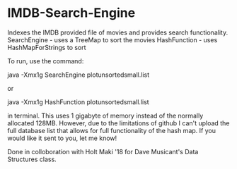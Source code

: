 # IMDB-Search-Engine
Indexes the IMDB provided file of movies and provides search functionality.
SearchEngine - uses a TreeMap to sort the movies
HashFunction - uses HashMapForStrings to sort

To run, use the command:

java -Xmx1g SearchEngine plotunsortedsmall.list

or 

java -Xmx1g HashFunction plotunsortedsmall.list

in terminal. This uses 1 gigabyte of memory instead of the normally allocated 128MB. However, due to the limitations of github I can't upload the full database list that allows for full functionality of the hash map. If you would like it sent to you, let me know!


Done in colloboration with Holt Maki '18 for Dave Musicant's Data Structures class.